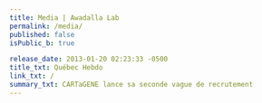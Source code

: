 ```yaml
---
title: Media | Awadalla Lab
permalink: /media/
published: false
isPublic_b: true

release_date: 2013-01-20 02:23:33 -0500
title_txt: Québec Hebdo
link_txt: /
summary_txt: CARTaGENE lance sa seconde vague de recrutement
---
```

